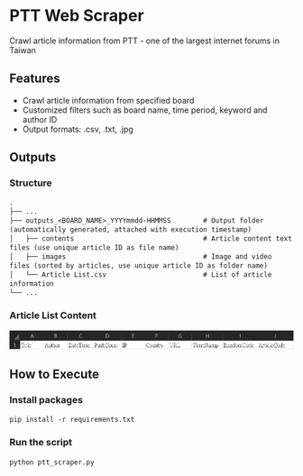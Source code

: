 # PTT Web Scraper

Crawl article information from PTT - one of the largest internet forums in Taiwan

## Features
* Crawl article information from specified board
* Customized filters such as board name, time period, keyword and author ID
* Output formats: .csv, .txt, .jpg

## Outputs
### Structure
    .
    ├── ...
    ├── outputs_<BOARD_NAME>_YYYYmmdd-HHMMSS        # Output folder (automatically generated, attached with execution timestamp)
    │   ├── contents                                # Article content text files (use unique article ID as file name)
    │   ├── images                                  # Image and video files (sorted by articles, use unique article ID as folder name)
    │   └── Article List.csv                        # List of article information
    └── ...

### Article List Content
![CSV Header](https://github.com/andy2167565/PTT-Scraper/blob/493c30004d0a75fad1b14a172dfd3f7cd780a016/configFile/Article%20List%20Header.PNG)

## How to Execute
### Install packages
```
pip install -r requirements.txt
```

### Run the script
```
python ptt_scraper.py
```
